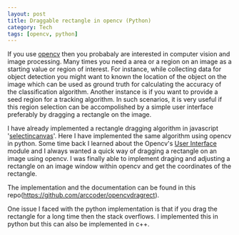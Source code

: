 ```yaml
---
layout: post
title: Draggable rectangle in opencv (Python)
category: Tech
tags: [opencv, python]
---
```


If you use [opencv](http://opencv.org/) then you probabaly are interested in computer vision and image processing. Many times you need a area or a region on an image as a starting value or region of interest. For instance, while collecting data for object detection you might want to known the location of the object on the image which can be used as ground truth for calculating the accuracy of the classification algorithm. Another instance is if you want to provide a seed region for a tracking algorithm. In such scenarios, it is very useful if this region selection can be accompolished by a simple user interface preferably by dragging a rectangle on the image.

I have already implemented a rectangle dragging algorithm in javascript '[selectincanvas](https://github.com/arccoder/selectincanvas.js)'. Here I have implemented the same algorithm using opencv in python. Some time back I learned about the Opencv's [User Interface](http://docs.opencv.org/2.4/modules/highgui/doc/user_interface.html) module and I always wanted a quick way of dragging a rectangle on an image using opencv. I was finally able to implement draging and adjusting a rectangle on an image window within opencv and get the coordinates of the rectangle.

The implementation and the documentation can be found in this repo(https://github.com/arccoder/opencvdragrect).

One issue I faced with the python implementation is that if you drag the rectangle for a long time then the stack overflows. I implemented this in python but this can also be implemented in c++.
